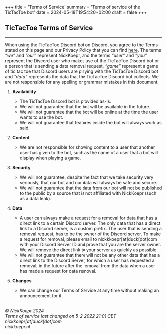 +++
title = 'Terms of Service'
summary = 'Terms of service of the TicTacToe bot'
date = 2024-05-18T19:54:20+02:00
draft = false
+++
## TicTacToe Terms of Service
****
When using the TicTacToe Discord bot on Discord, you agree to the Terms stated on this page and our Privacy Policy that you can find [here](/posts/privacy-policy/). The terms _“we”_ and _“our”_ represent NickKoepr, and the terms _“user”_ and _“you”_ represent the Discord user who makes use of the TicTacToe Discord bot or a person that is sending a data removal request, _“game”_ represent a game of tic tac toe that Discord users are playing with the TicTacToe Discord bot and _“data”_ represents the data that the TicTacToe Discord bot collects. We are not responsible for any spelling or grammar mistakes in this document.

1. **Availability**
   - The TicTacToe Discord bot is provided as-is.
   - We will not guarantee that the bot will be available in the future.
   - We will not guarantee that the bot will be online at the time the user wants to use the bot.
   - We will not guarantee that features inside the bot will always work as said.

2. **Content**
   - We are not responsible for showing content to a user that another user has given to the bot, such as the name of a user that a bot will display when playing a game.

3. **Security**
   - We will not guarantee, despite the fact that we take security very seriously, that our bot and our data will always be safe and secure.
   - We will not guarantee that the data from our bot will not be published to the public by a source that is not affiliated with NickKoepr (such as a data leak).

4. **Data**
   - A user can always make a request for a removal for data that has a direct link to a certain Discord server. The only data that has a direct link to a Discord server, is a custom prefix. The user that is sending a removal request, has to be the owner of the Discord server. To make a request for removal, please email to nickkkoepr\[at]duck\[dot]com with your Discord Server ID and prove that you are the server owner. We will remove the direct link to your server as quickly as possible.
   - We will not guarantee that there will not be any other data that has a direct link to the Discord Server, for which a user has requested a removal, in the future after the removal from the data when a user has made a request for data removal.

5. **Changes**
   - We can change our Terms of Service at any time without making an announcement for it.

\
*© NickKoepr 2024\
Terms of service last changed on 5-2-2022 21:01 CET\
nickkoepr[at]duck[dot]com\
nickkoepr.nl*
